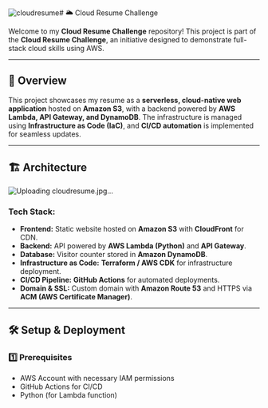 ![cloudresume](https://github.com/user-attachments/assets/f43ec398-3703-4fdb-bf88-b040366bdeb6)# 🌥️ Cloud Resume Challenge  

Welcome to my **Cloud Resume Challenge** repository! This project is part of the **Cloud Resume Challenge**, an initiative designed to demonstrate full-stack cloud skills using AWS.  

---

## 🚀 Overview  

This project showcases my resume as a **serverless, cloud-native web application** hosted on **Amazon S3**, with a backend powered by **AWS Lambda, API Gateway, and DynamoDB**. The infrastructure is managed using **Infrastructure as Code (IaC)**, and **CI/CD automation** is implemented for seamless updates.  

---

## 🏗️ Architecture  
![Uploading cloudresume.jpg…]()

### **Tech Stack:**  
- **Frontend:** Static website hosted on **Amazon S3** with **CloudFront** for CDN.  
- **Backend:** API powered by **AWS Lambda (Python)** and **API Gateway**.  
- **Database:** Visitor counter stored in **Amazon DynamoDB**.  
- **Infrastructure as Code:** **Terraform / AWS CDK** for infrastructure deployment.  
- **CI/CD Pipeline:** **GitHub Actions** for automated deployments.  
- **Domain & SSL:** Custom domain with **Amazon Route 53** and HTTPS via **ACM (AWS Certificate Manager)**.  

---

## 🛠️ Setup & Deployment  

### **1️⃣ Prerequisites**  
- AWS Account with necessary IAM permissions  
- GitHub Actions for CI/CD  
- Python (for Lambda function)  

